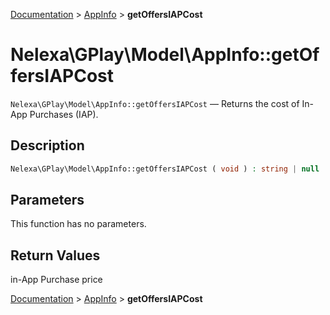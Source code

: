 [Documentation](../../README.md) > [AppInfo](README.md) > **getOffersIAPCost**

# Nelexa\GPlay\Model\AppInfo::getOffersIAPCost
`Nelexa\GPlay\Model\AppInfo::getOffersIAPCost` — Returns the cost of In-App Purchases (IAP).

## Description
```php
Nelexa\GPlay\Model\AppInfo::getOffersIAPCost ( void ) : string | null
```

## Parameters
This function has no parameters.

## Return Values
in-App Purchase price

[Documentation](../../README.md) > [AppInfo](README.md) > **getOffersIAPCost**
